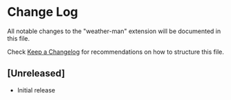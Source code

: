 # Change Log
All notable changes to the "weather-man" extension will be documented in this file.

Check [Keep a Changelog](http://keepachangelog.com/) for recommendations on how to structure this file.

## [Unreleased]
- Initial release